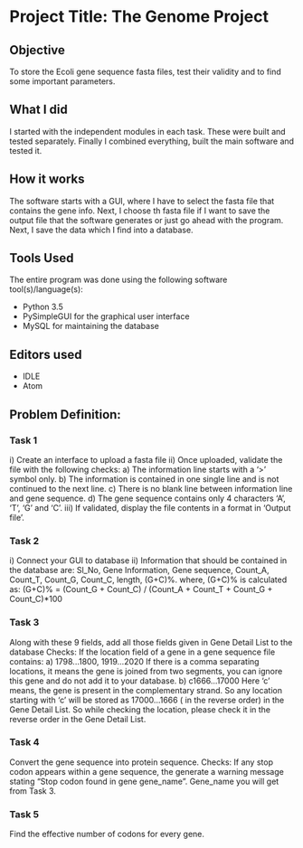 # Project Title: The Genome Project

## Objective
To store the Ecoli gene sequence fasta files, test their validity and to find
some important parameters.

## What I did
I started with the independent modules in each task. These were built
and tested separately. Finally I combined everything, built the main
software and tested it.

## How it works
The software starts with a GUI, where I have to select the fasta file that
contains the gene info. Next, I choose th fasta file if I want to save the output file
that the software generates or just go ahead with the program. Next, I
save the data which I find into a database.

## Tools Used
The entire program was done using the following software tool(s)/language(s):
- Python 3.5
- PySimpleGUI for the graphical user interface
- MySQL for maintaining the database

## Editors used
- IDLE
- Atom


## Problem Definition:

### Task 1
i) Create an interface to upload a fasta file
ii) Once uploaded, validate the file with the following checks:
a) The information line starts with a ‘>’ symbol only.
b) The information is contained in one single line and is not continued to the next line.
c) There is no blank line between information line and gene sequence.
d) The gene sequence contains only 4 characters ‘A’, ‘T’, ‘G’ and ‘C’.
iii) If validated, display the file contents in a format in ‘Output file’.

### Task 2
i) Connect your GUI to database
ii) Information that should be contained in the database are: Sl_No, Gene Information, Gene sequence, Count_A, Count_T, Count_G, Count_C, length, (G+C)%.
where, (G+C)% is calculated as: (G+C)% = (Count_G + Count_C) / (Count_A + Count_T + Count_G + Count_C)*100

### Task 3
Along with these 9 fields, add all those fields given in Gene Detail List to the database
Checks: If the location field of a gene in a gene sequence file contains:
a) 1798...1800, 1919…2020
If there is a comma separating locations, it means the gene is joined from two segments, you can ignore this gene and do not add it to your database.
b) c1666…17000
Here ‘c’ means, the gene is present in the complementary strand. So any location starting with ‘c’ will be stored as 17000…1666 ( in the  reverse order) in the Gene Detail List. So while checking the location, please check it in the reverse order in the Gene Detail List.

### Task 4
Convert the gene sequence into protein sequence.
Checks: If any stop codon appears within a gene sequence, the generate a
warning message stating “Stop codon found in gene gene_name”. Gene_name you will get from Task 3.

### Task 5
Find the effective number of codons for every gene.
